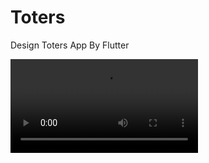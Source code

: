 # Toters
Design Toters App By Flutter


<video src="https://github.com/AzozzALFiras/Toters/blob/main/Screen%20Recording%202022-08-25%20at%2012.03.59%20AM.mov?raw=true"></video>
